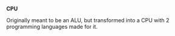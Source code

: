 **CPU**

Originally meant to be an ALU, but transformed into a CPU with 2 programming languages made for it.
